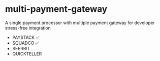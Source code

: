 # multi-payment-gateway
A single payment processor with multiple payment gateway for developer stress-free integration

* PAYSTACK ✅
* SQUADCO ✅
* SEERBIT
* QUICKTELLER
